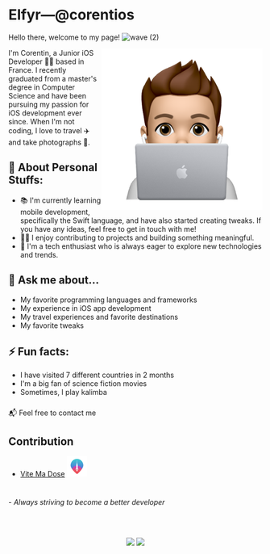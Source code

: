 

<!--
**CorentiOS/corentiOS** is a ✨ _special_ ✨ repository because its `README.md` (this file) appears on your GitHub profile.

Here are some ideas to get you started:

- 🔭 I’m currently working on ...
- 🌱 I’m currently learning ...
- 👯 I’m looking to collaborate on ...
- 🤔 I’m looking for help with ...
- 💬 Ask me about ...
- 📫 How to reach me: ...
- 😄 Pronouns: ...
- ⚡ Fun fact: ...
-->


# EIfyr—@corentios
Hello there, welcome to my page! ![wave (2)](https://user-images.githubusercontent.com/43886135/172446723-3a2d6f62-7ba4-46c6-8175-53c10381603a.gif)


<img align="right" alt="PNG" src="https://github.com/corentios/corentios/blob/main/animoji.PNG?raw=true" />


I'm Corentin, a Junior iOS Developer 👨‍💻 based in France. I recently graduated from a master's degree in Computer Science and have been pursuing my passion for iOS development ever since. When I'm not coding, I love to travel ✈️ and take photographs 📸.


## 🔭 About Personal Stuffs:
* 📚 I'm currently learning mobile development, specifically the Swift language, and have also started creating tweaks. If you have any ideas, feel free to get in touch with me!
* 👨‍💻 I enjoy contributing to projects and building something meaningful.
* 📝 I'm a tech enthusiast who is always eager to explore new technologies and trends.



## 💬 Ask me about...

* My favorite programming languages and frameworks
* My experience in iOS app development
* My travel experiences and favorite destinations
* My favorite tweaks



## ⚡ Fun facts:

* I have visited 7 different countries in 2 months
* I'm a big fan of science fiction movies
* Sometimes, I play kalimba


###
📬 Feel free to contact me

  
## Contribution


* [Vite Ma Dose](http://github.com/CovidTrackerFr/vitemadose-ios) ![alt text](https://github.com/CorentiOS/corentiOS/blob/main/vmd-logo.png?raw=true "Vite Ma Dose")  



  
#

\- *Always striving to become a better developer*

<br>
<br>

<p align="center">
<img src="https://github-readme-stats-sigma-five.vercel.app/api?username=corentios&show_icons=true&hide_border=true&include_all_commits=true&count_private=true&theme=react" width="445"/>&nbsp;<img src="https://github-readme-stats-sigma-five.vercel.app/api/top-langs/?username=corentios&include_all_commits=true&layout=compact&theme=react&hide_border=true&count_private=true" height="176">
</p>
